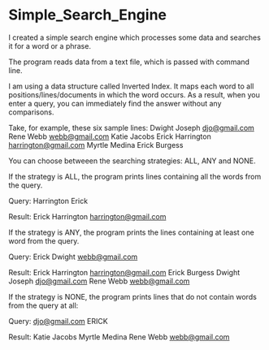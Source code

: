 # Simple_Search_Engine
I created a simple search engine which processes some data and searches it for a word or a phrase.

The program reads data from a text file, which is passed with command line.

I am using a data structure called Inverted Index. It maps each word to all positions/lines/documents in which the word occurs. 
As a result, when you enter a query, you can immediately find the answer without any comparisons.

Take, for example, these six sample lines:
Dwight Joseph djo@gmail.com
Rene Webb webb@gmail.com
Katie Jacobs
Erick Harrington harrington@gmail.com
Myrtle Medina
Erick Burgess

You can choose betweeen the searching strategies: ALL, ANY and NONE.

If the strategy is ALL, the program prints lines containing all the words from the query.

Query:
Harrington Erick

Result:
Erick Harrington harrington@gmail.com

If the strategy is ANY, the program prints the lines containing at least one word from the query.

Query:
Erick Dwight webb@gmail.com

Result:
Erick Harrington harrington@gmail.com
Erick Burgess
Dwight Joseph djo@gmail.com
Rene Webb webb@gmail.com

If the strategy is NONE, the program prints lines that do not contain words from the query at all:

Query:
djo@gmail.com ERICK

Result:
Katie Jacobs
Myrtle Medina
Rene Webb webb@gmail.com
